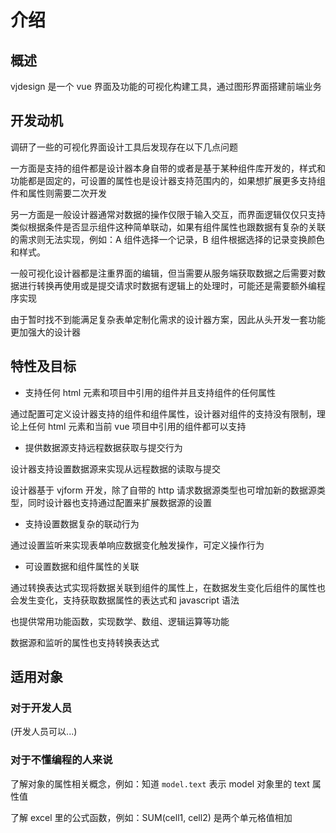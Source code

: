 # 介绍

## 概述

vjdesign 是一个 vue 界面及功能的可视化构建工具，通过图形界面搭建前端业务

## 开发动机

调研了一些的可视化界面设计工具后发现存在以下几点问题

一方面是支持的组件都是设计器本身自带的或者是基于某种组件库开发的，样式和功能都是固定的，可设置的属性也是设计器支持范围内的，如果想扩展更多支持组件和属性则需要二次开发

另一方面是一般设计器通常对数据的操作仅限于输入交互，而界面逻辑仅仅只支持类似根据条件是否显示组件这种简单联动，如果有组件属性也跟数据有复杂的关联的需求则无法实现，例如：A 组件选择一个记录，B 组件根据选择的记录变换颜色和样式。

一般可视化设计器都是注重界面的编辑，但当需要从服务端获取数据之后需要对数据进行转换再使用或是提交请求时数据有逻辑上的处理时，可能还是需要额外编程序实现

由于暂时找不到能满足复杂表单定制化需求的设计器方案，因此从头开发一套功能更加强大的设计器

## 特性及目标

- 支持任何 html 元素和项目中引用的组件并且支持组件的任何属性

通过配置可定义设计器支持的组件和组件属性，设计器对组件的支持没有限制，理论上任何 html 元素和当前 vue 项目中引用的组件都可以支持

- 提供数据源支持远程数据获取与提交行为

设计器支持设置数据源来实现从远程数据的读取与提交

设计器基于 vjform 开发，除了自带的 http 请求数据源类型也可增加新的数据源类型，同时设计器也支持通过配置来扩展数据源的设置

- 支持设置数据复杂的联动行为

通过设置监听来实现表单响应数据变化触发操作，可定义操作行为

- 可设置数据和组件属性的关联

通过转换表达式实现将数据关联到组件的属性上，在数据发生变化后组件的属性也会发生变化，支持获取数据属性的表达式和 javascript 语法

也提供常用功能函数，实现数学、数组、逻辑运算等功能

数据源和监听的属性也支持转换表达式

## 适用对象

### 对于开发人员

(开发人员可以...)

### 对于不懂编程的人来说

了解对象的属性相关概念，例如：知道 `model.text` 表示 model 对象里的 text 属性值

了解 excel 里的公式函数，例如：SUM(cell1, cell2) 是两个单元格值相加

